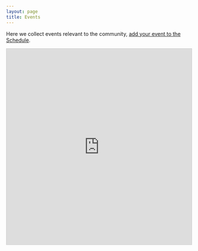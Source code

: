 ```yaml
---
layout: page
title: Events
---
```


Here we collect events relevant to the community, [add your event to the Schedule](https://t.co/NnPzj26VSR).

<iframe class="airtable-embed" src="https://airtable.com/embed/shrmNjZLPmt0FaqbN?backgroundColor=green&viewControls=on" frameborder="0" onmousewheel="" width="100%" height="533" style="background: transparent; border: 1px solid #ccc;"></iframe>